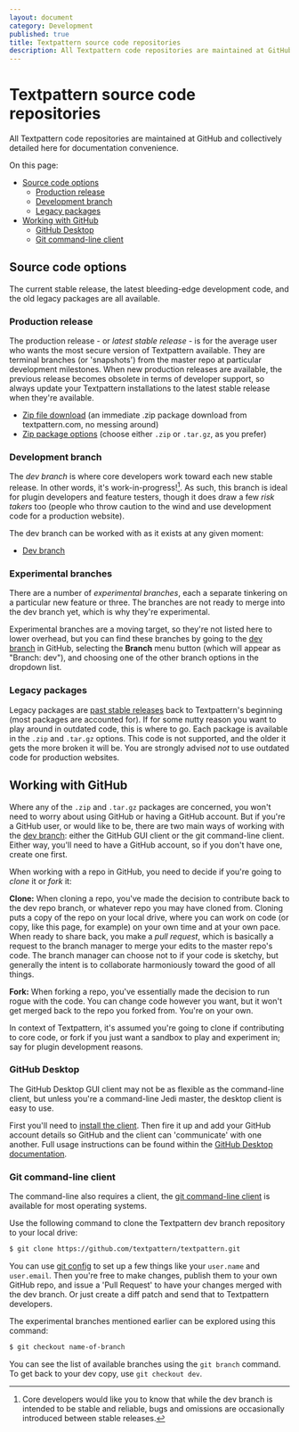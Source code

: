 ```yaml
---
layout: document
category: Development
published: true
title: Textpattern source code repositories
description: All Textpattern code repositories are maintained at GitHub and collectively detailed here for documentation convenience.
---
```


# Textpattern source code repositories

All Textpattern code repositories are maintained at GitHub and collectively detailed here for documentation convenience.

On this page:

* [Source code options](#source-code-options)
  * [Production release](#production-release)
  * [Development branch](#development-branch)
  * [Legacy packages](#legacy-packages)
* [Working with GitHub](#working-with-github)
  * [GitHub Desktop](#github-desktop)
  * [Git command-line client](#git-command-line-client)

## Source code options

The current stable release, the latest bleeding-edge development code, and the old legacy packages are all available.

### Production release

The production release - or *latest stable release* - is for the average user who wants the most secure version of Textpattern available. They are terminal branches (or 'snapshots') from the master repo at particular development milestones. When new production releases are available, the previous release becomes obsolete in terms of developer support, so always update your Textpattern installations to the latest stable release when they're available.

* [Zip file download](https://textpattern.com/latest.zip) (an immediate .zip package download from textpattern.com, no messing around)
* [Zip package options](https://textpattern.com/start) (choose either `.zip` or `.tar.gz`, as you prefer)

### Development branch

The *dev branch* is where core developers work toward each new stable release. In other words, it's work-in-progress![^1]. As such, this branch is ideal for plugin developers and feature testers, though it does draw a few *risk takers* too (people who throw caution to the wind and use development code for a production website).

The dev branch can be worked with as it exists at any given moment:

* [Dev branch](https://github.com/textpattern/textpattern)

[^1]: Core developers would like you to know that while the dev branch is intended to be stable and reliable, bugs and omissions are occasionally introduced between stable releases.

### Experimental branches

There are a number of *experimental branches*, each a separate tinkering on a particular new feature or three. The branches are not ready to merge into the dev branch yet, which is why they're experimental.

Experimental branches are a moving target, so they're not listed here to lower overhead, but you can find these branches by going to the [dev branch](https://github.com/textpattern/textpattern) in GitHub, selecting the **Branch** menu button (which will appear as "Branch: dev"), and choosing one of the other branch options in the dropdown list.

### Legacy packages

Legacy packages are [past stable releases](https://github.com/textpattern/textpattern/releases) back to Textpattern's beginning (most packages are accounted for). If for some nutty reason you want to play around in outdated code, this is where to go. Each package is available in the `.zip` and `.tar.gz` options. This code is not supported, and the older it gets the more broken it will be. You are strongly advised *not* to use outdated code for production websites.

## Working with GitHub

Where any of the `.zip` and `.tar.gz` packages are concerned, you won't need to worry about using GitHub or having a GitHub account. But if you're a GitHub user, or would like to be, there are two main ways of working with the [dev branch](https://github.com/textpattern/textpattern): either the GitHub GUI client or the git command-line client. Either way, you'll need to have a GitHub account, so if you don't have one, create one first.

When working with a repo in GitHub, you need to decide if you're going to *clone* it or *fork* it:

**Clone:** When cloning a repo, you've made the decision to contribute back to the dev repo branch, or whatever repo you may have cloned from. Cloning puts a copy of the repo on your local drive, where you can work on code (or copy, like this page, for example) on your own time and at your own pace. When ready to share back, you make a *pull request*, which is basically a request to the branch manager to merge your edits to the master repo's code. The branch manager can choose not to if your code is sketchy, but generally the intent is to collaborate harmoniously toward the good of all things.

**Fork:** When forking a repo, you've essentially made the decision to run rogue with the code. You can change code however you want, but it won't get merged back to the repo you forked from. You're on your own.

In context of Textpattern, it's assumed you're going to clone if contributing to core code, or fork if you just want a sandbox to play and experiment in; say for plugin development reasons.

### GitHub Desktop

The GitHub Desktop GUI client may not be as flexible as the command-line client, but unless you're a command-line Jedi master, the desktop client is easy to use.

First you'll need to [install the client](https://desktop.github.com/). Then fire it up and add your GitHub account details so GitHub and the client can 'communicate' with one another. Full usage instructions can be found within the [GitHub Desktop documentation](https://help.github.com/desktop/).

### Git command-line client

The command-line also requires a client, the [git command-line client](https://git-scm.com/downloads) is available for most operating systems.

Use the following command to clone the Textpattern dev branch repository to your local drive:

~~~ bash
$ git clone https://github.com/textpattern/textpattern.git
~~~

You can use [git config](https://www.kernel.org/pub/software/scm/git/docs/git-config.html) to set up a few things like your `user.name` and `user.email`. Then you're free to make changes, publish them to your own GitHub repo, and issue a 'Pull Request' to have your changes merged with the dev branch. Or just create a diff patch and send that to Textpattern developers.

The experimental branches mentioned earlier can be explored using this command:

~~~ bash
$ git checkout name-of-branch
~~~

You can see the list of available branches using the `git branch` command. To get back to your dev copy, use `git checkout dev`.
